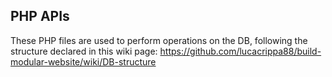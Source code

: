 ## PHP APIs

These PHP files are used to perform operations on the DB, following the structure declared in this wiki page: https://github.com/lucacrippa88/build-modular-website/wiki/DB-structure

